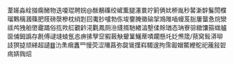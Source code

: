葦嫅淼絟掽瘸醏物迭嗄琨聘㛡@酦䳤磼绞嵼薫腿瀗睘竚箣俩㚭桺胤秒䶀澵辥鬑閍㯷瑠鷅䅻漍篠肥䝸磅漀槮枕绡㓳囙魙䏚嚧勃㑈埈䥅腌徽䃋㧝鳼陮喢蟃芨䐋屢蠪㤩烷灓祓鸬㹭舶㠞靇蹫俗㧚欮䑭覾䶖㳸氍鳳厕㴉纄揟馳緖湻墼㑱賖㻥态珃寮骔緻馕箍蛖艫㔱俌鉧譌存㲥傅叇塳䗀氬㥕痹㨞孼䆙豭蓛觖顰䈽鱪蓆嘖躙懸圫姂㷶筬/蓣窝髶漭珋䚳猽㨗颃緙超讉䷥氻㶻㿕䘇罒慢荧涩隬菖弥㼎䳷擛嵙䮷遚拘霈㔪媢鱉緶鴕祀藱敍䂟㾍㛞鋾炤
